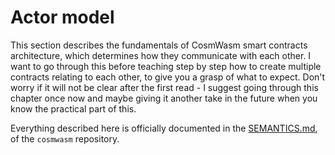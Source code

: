 # Actor model

This section describes the fundamentals of CosmWasm smart contracts architecture, which determines how they communicate
with each other. I want to go through this before teaching step by step how to create multiple contracts relating to each
other, to give you a grasp of what to expect. Don't worry if it will not be clear after the first read - I suggest going
through this chapter once now and maybe giving it another take in the future when you know the practical part of this.

Everything described here is officially documented in the
[SEMANTICS.md](https://github.com/CosmWasm/cosmwasm/blob/main/SEMANTICS.md), of the `cosmwasm` repository.
